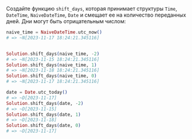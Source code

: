 
Создайте функцию `shift_days`, которая принимает структуры `Time`, `DateTime`, `NaiveDateTime`, `Date` и смещает ее на количество переданных дней. Дни могут быть отрицательным числом:

```elixir
naive_time = NaiveDateTime.utc_now()
# => ~N[2023-11-17 18:24:21.345116]


Solution.shift_days(naive_time, -2)
# => ~N[2023-11-15 18:24:21.345116]
Solution.shift_days(naive_time, 1)
# => ~N[2023-11-18 18:24:21.345116]
Solution.shift_days(naive_time, 0)
# => ~N[2023-11-17 18:24:21.345116]

date = Date.utc_today()
# => ~D[2023-11-17]
Solution.shift_days(date, -2)
# => ~D[2023-11-15]
Solution.shift_days(date, 1)
# => ~D[2023-11-18]
Solution.shift_days(date, 0)
# => ~D[2023-11-17]
```

